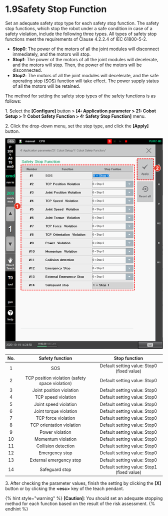 # 1.9Safety Stop Function

Set an adequate safety stop type for each safety stop function. The safety stop functions, which stop the robot under a safe condition in case of a safety violation, include the following three types. All types of safety stop functions meet the requirements of Clause 4.2.2.4 of IEC 61800-5-2.

* **Stop0**: The power of the motors of all the joint modules will disconnect immediately, and the motors will stop.
* **Stop1**: The power of the motors of all the joint modules will decelerate, and the motors will stop. Then, the power of the motors will be disconnected.
* **Stop2**: The motors of all the joint modules will decelerate, and the safe operating stop (SOS) function will take effect. The power supply status of all the motors will be retained.

The method for setting the safety stop types of the safety functions is as follows:

1\. Select the **\[Configure]** button > **\[4: Application parameter > 21: Cobot Setup > 1: Cobot Safety Function > 4: Safety Stop Function]** menu.

2\. Click the drop-down menu, set the stop type, and click the **\[Apply]** button.

![](<../_assets/image_44.png>)

| **No.** |               **Safety function**               |              **Stop function**             |
| :-----: | :---------------------------------------------: | :----------------------------------------: |
|    1    |                       SOS                       | Default setting value: Stop0 (fixed value) |
|    2    | TCP position violation (safety space violation) |        Default setting value: Stop0        |
|    3    |             Joint position violation            |        Default setting value: Stop0        |
|    4    |               TCP speed violation               |        Default setting value: Stop0        |
|    5    |              Joint speed violation              |        Default setting value: Stop0        |
|    6    |              Joint torque violation             |        Default setting value: Stop0        |
|    7    |               TCP force violation               |        Default setting value: Stop0        |
|    8    |            TCP orientation violation            |        Default setting value: Stop0        |
|    9    |                 Power violation                 |        Default setting value: Stop0        |
|    10   |                Momentum violation               |        Default setting value: Stop0        |
|    11   |               Collision detection               |        Default setting value: Stop0        |
|    12   |                  Emergency stop                 |        Default setting value: Stop0        |
|    13   |             External emergency stop             |        Default setting value: Stop0        |
|    14   |                  Safeguard stop                 | Default setting value: Stop1 (fixed value) |

3\. After checking the parameter values, finish the setting by clicking the **\[X]** button or by clicking the **\<esc>** key of the teach pendant.

{% hint style="warning" %}
**\[Caution]**: You should set an adequate stopping method for each function based on the result of the risk assessment.
{% endhint %}
